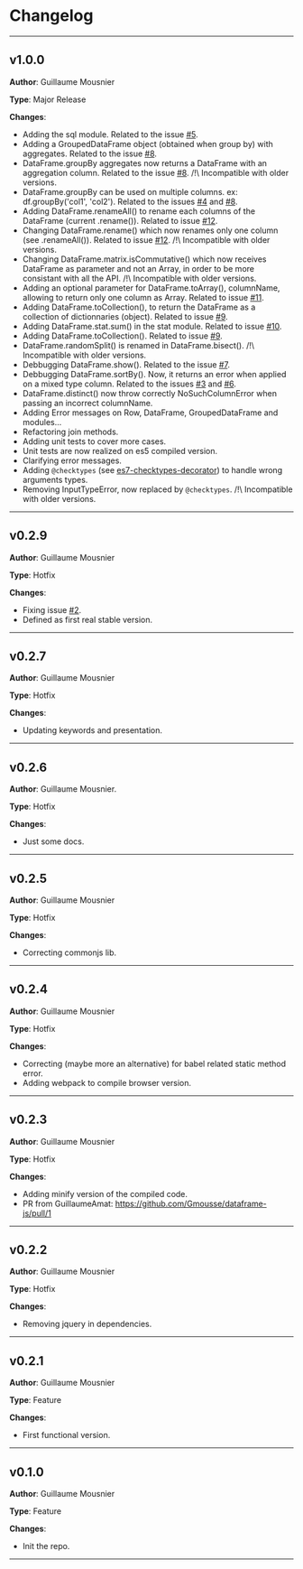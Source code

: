 # Changelog

---

## v1.0.0

**Author**: Guillaume Mousnier

**Type**: Major Release

**Changes**:
- Adding the sql module. Related to the issue [#5](https://github.com/Gmousse/dataframe-js/issues/5).
- Adding a GroupedDataFrame object (obtained when group by) with aggregates. Related to the issue [#8](https://github.com/Gmousse/dataframe-js/issues/8).
- DataFrame.groupBy aggregates now returns a DataFrame with an aggregation column. Related to the issue [#8](https://github.com/Gmousse/dataframe-js/issues/8). /!\ Incompatible with older versions.
- DataFrame.groupBy can be used on multiple columns. ex: df.groupBy('col1', 'col2'). Related to the issues [#4](https://github.com/Gmousse/dataframe-js/issues/4) and [#8](https://github.com/Gmousse/dataframe-js/issues/8).
- Adding DataFrame.renameAll() to rename each columns of the DataFrame (current .rename()). Related to issue [#12](https://github.com/Gmousse/dataframe-js/issues/12).
- Changing DataFrame.rename() which now renames only one column (see .renameAll()). Related to issue [#12](https://github.com/Gmousse/dataframe-js/issues/12). /!\ Incompatible with older versions.
- Changing DataFrame.matrix.isCommutative() which now receives DataFrame as parameter and not an Array, in order to be more consistant with all the API. /!\ Incompatible with older versions.
- Adding an optional parameter for DataFrame.toArray(), columnName, allowing to return only one column as Array. Related to issue [#11](https://github.com/Gmousse/dataframe-js/issues/11).
- Adding DataFrame.toCollection(), to return the DataFrame as a collection of dictionnaries (object). Related to issue [#9](https://github.com/Gmousse/dataframe-js/issues/9).
- Adding DataFrame.stat.sum() in the stat module. Related to issue [#10](https://github.com/Gmousse/dataframe-js/issues/10).
- Adding DataFrame.toCollection(). Related to issue [#9](https://github.com/Gmousse/dataframe-js/issues/9).
- DataFrame.randomSplit() is renamed in DataFrame.bisect(). /!\ Incompatible with older versions.
- Debbugging DataFrame.show(). Related to the issue [#7](https://github.com/Gmousse/dataframe-js/issues/7).
- Debbugging DataFrame.sortBy(). Now, it returns an error when applied on a mixed type column. Related to the issues [#3](https://github.com/Gmousse/dataframe-js/issues/3) and [#6](https://github.com/Gmousse/dataframe-js/issues/6).
- DataFrame.distinct() now throw correctly NoSuchColumnError when passing an incorrect columnName.
- Adding Error messages on Row, DataFrame, GroupedDataFrame and modules...
- Refactoring join methods.
- Adding unit tests to cover more cases.
- Unit tests are now realized on es5 compiled version.
- Clarifying error messages.
- Adding `@checktypes` (see [es7-checktypes-decorator](https://github.com/Gmousse/es7-checktypes-decorator)) to handle wrong arguments types.
- Removing InputTypeError, now replaced by `@checktypes`. /!\ Incompatible with older versions.

---

## v0.2.9

**Author**: Guillaume Mousnier

**Type**: Hotfix

**Changes**:
- Fixing issue [#2](https://github.com/Gmousse/dataframe-js/issues/2).
- Defined as first real stable version.

---

## v0.2.7

**Author**: Guillaume Mousnier

**Type**: Hotfix

**Changes**:
- Updating keywords and presentation.

---

## v0.2.6

**Author**: Guillaume Mousnier.

**Type**: Hotfix

**Changes**:
- Just some docs.

---

## v0.2.5

**Author**: Guillaume Mousnier

**Type**: Hotfix

**Changes**:
- Correcting commonjs lib.

---

## v0.2.4

**Author**: Guillaume Mousnier

**Type**: Hotfix

**Changes**:
- Correcting (maybe more an alternative) for babel related static method error.
- Adding webpack to compile browser version.

---

## v0.2.3

**Author**: Guillaume Mousnier

**Type**: Hotfix

**Changes**:
- Adding minify version of the compiled code.
- PR from GuillaumeAmat: https://github.com/Gmousse/dataframe-js/pull/1

---

## v0.2.2

**Author**: Guillaume Mousnier

**Type**: Hotfix

**Changes**:
- Removing jquery in dependencies.

---

## v0.2.1

**Author**: Guillaume Mousnier

**Type**: Feature

**Changes**:
- First functional version.

---

## v0.1.0

**Author**: Guillaume Mousnier

**Type**: Feature

**Changes**:
- Init the repo.

---
